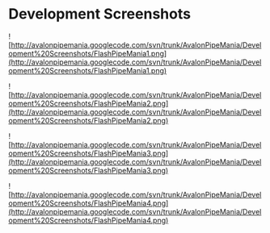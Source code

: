 # Development Screenshots #

![http://avalonpipemania.googlecode.com/svn/trunk/AvalonPipeMania/Development%20Screenshots/FlashPipeMania1.png](http://avalonpipemania.googlecode.com/svn/trunk/AvalonPipeMania/Development%20Screenshots/FlashPipeMania1.png)

![http://avalonpipemania.googlecode.com/svn/trunk/AvalonPipeMania/Development%20Screenshots/FlashPipeMania2.png](http://avalonpipemania.googlecode.com/svn/trunk/AvalonPipeMania/Development%20Screenshots/FlashPipeMania2.png)

![http://avalonpipemania.googlecode.com/svn/trunk/AvalonPipeMania/Development%20Screenshots/FlashPipeMania3.png](http://avalonpipemania.googlecode.com/svn/trunk/AvalonPipeMania/Development%20Screenshots/FlashPipeMania3.png)

![http://avalonpipemania.googlecode.com/svn/trunk/AvalonPipeMania/Development%20Screenshots/FlashPipeMania4.png](http://avalonpipemania.googlecode.com/svn/trunk/AvalonPipeMania/Development%20Screenshots/FlashPipeMania4.png)